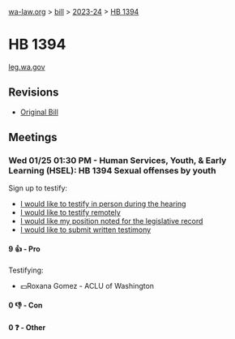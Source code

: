 [wa-law.org](/) > [bill](/bill/) > [2023-24](/bill/2023-24/) > [HB 1394](/bill/2023-24/hb/1394/)

# HB 1394
[leg.wa.gov](https://app.leg.wa.gov/billsummary?BillNumber=1394&Year=2023&Initiative=false)

## Revisions
* [Original Bill](1/)

## Meetings
### Wed 01/25 01:30 PM - Human Services, Youth, & Early Learning (HSEL): HB 1394 Sexual offenses by youth
Sign up to testify:
* [I would like to testify in person during the hearing](https://app.leg.wa.gov/csi/Testifier/Add?chamber=House&mId=30531&aId=149768&caId=20687&tId=1)
* [I would like to testify remotely](https://app.leg.wa.gov/csi/Testifier/Add?chamber=House&mId=30531&aId=149768&caId=20687&tId=2)
* [I would like my position noted for the legislative record](https://app.leg.wa.gov/csi/Testifier/Add?chamber=House&mId=30531&aId=149768&caId=20687&tId=3)
* [I would like to submit written testimony](https://app.leg.wa.gov/csi/Testifier/Add?chamber=House&mId=30531&aId=149768&caId=20687&tId=4)

#### 9 👍 - Pro
Testifying:
* 💵Roxana Gomez - ACLU of Washington

#### 0 👎 - Con

#### 0 ❓ - Other
